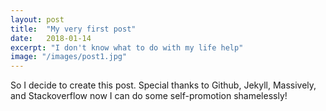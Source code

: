 ```yaml
---
layout: post
title:  "My very first post"
date:   2018-01-14
excerpt: "I don't know what to do with my life help"
image: "/images/post1.jpg"
---
```


So I decide to create this post. Special thanks to Github, Jekyll, Massively, and Stackoverflow now I can do some self-promotion shamelessly!
